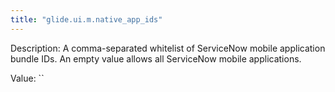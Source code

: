 ```yaml
---
title: "glide.ui.m.native_app_ids"
---
```


Description: A comma-separated whitelist of ServiceNow mobile application bundle IDs. An empty value allows all ServiceNow mobile applications.

Value: ``